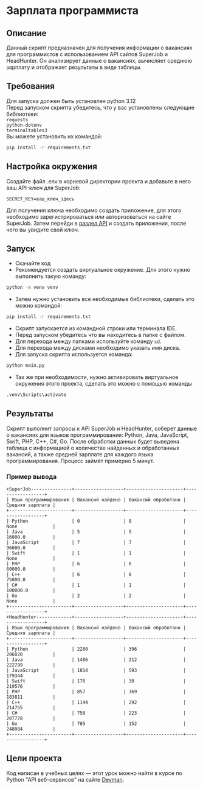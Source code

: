
# Зарплата программиста
## Описание
Данный скрипт предназначен для получения информации о вакансиях для программистов с использованием API сайтов SuperJob и HeadHunter. Он анализирует данные о вакансиях, вычисляет среднюю зарплату и отображает результаты в виде таблицы.

## Требования
Для запуска должен быть установлен python 3.12 \
Перед запуском скрипта убедитесь, что у вас установлены следующие библиотеки:\
`requests`\
`python-dotenv`\
`terminaltables3`\
Вы можете установить их командой:
```bash
pip install -r requirements.txt
```
## Настройка окружения
Создайте файл .env в корневой директории проекта и добавьте в него ваш API-ключ для SuperJob:
```
SECRET_KEY=ваш_ключ_здесь
```
Для получения ключа необходимо создать приложение, для этого необходимо зарегистрироваться или авторизоваться на сайте SuperJob. Затем перейди в [раздел API](https://api.superjob.ru/info/) и создать приложения, после чего вы увидите свой ключ.

## Запуск

- Скачайте код
- Рекомендуется создать виртуальное окружение. Для этого нужно выполнить такую команду: 
```bash
python -m venv venv
```
- Затем нужно установить все необходимые библиотеки, сделать это можно
командой: 
```bash
pip install -r requirements.txt
```
- Скрипт запускается из командной строки или терминала IDE. 
- Перед запуском убедитесь что вы находитесь в папке с файлом.
- Для перехода между папками используйте команду `cd`. 
- Для перехода между дисками необходимо указать имя диска. 
- Для запуска скрипта используется команда: 
```bash
python main.py
```
- Так же при необходимости, нужно активировать виртуальное окружения этого проекта, 
сделать это можно с помощью команды 
```bash
.venv\Scripts\activate
```
## Результаты 
Скрипт выполнит запросы к API SuperJob и HeadHunter, соберет данные о вакансиях для языков программирования: Python, Java, JavaScript, Swift, PHP, C++, C#, Go. После обработки данных будет выведена таблица с информацией о количестве найденных и обработанных вакансий, а также средней зарплате для каждого языка программирования. Процесс займёт примерно 5 минут.
### Пример вывода
```
+SuperJob---------------+------------------+---------------------+------------------+
| Язык программирования | Вакансий найдено | Вакансий обработано | Средняя зарплата |
+-----------------------+------------------+---------------------+------------------+
| Python                | 0                | 0                   | None             |
| Java                  | 5                | 5                   | 16000.0          |
| JavaScript            | 7                | 7                   | 96000.0          |
| Swift                 | 1                | 1                   | None             |
| PHP                   | 6                | 6                   | 60000.0          |
| C++                   | 6                | 6                   | 75000.0          |
| C#                    | 1                | 1                   | 100000.0         |
| Go                    | 2                | 2                   | None             |
+-----------------------+------------------+---------------------+------------------+
+HeadHunter-------------+------------------+---------------------+------------------+
| Язык программирования | Вакансий найдено | Вакансий обработано | Средняя зарплата |
+-----------------------+------------------+---------------------+------------------+
| Python                | 2280             | 396                 | 206020           |
| Java                  | 1406             | 212                 | 222799           |
| JavaScript            | 1814             | 593                 | 179344           |
| Swift                 | 176              | 30                  | 219576           |
| PHP                   | 857              | 369                 | 183811           |
| C++                   | 1144             | 292                 | 214755           |
| C#                    | 750              | 223                 | 207778           |
| Go                    | 785              | 152                 | 248084           |
+-----------------------+------------------+---------------------+------------------+
```

## Цели проекта

Код написан в учебных целях — этот урок можно найти в курсе по Python "API веб-сервисов" на сайте [Devman](https://dvmn.org).

